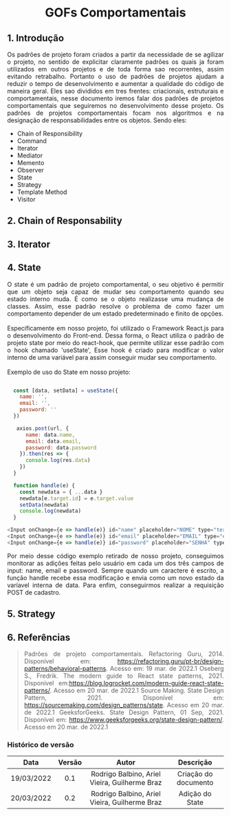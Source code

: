# <center> GOFs Comportamentais

<div align="justify">

## 1. Introdução

Os padrões de projeto foram criados a partir da necessidade de se agilizar o projeto, no sentido de explicitar claramente padrões os quais ja foram utilizados em outros projetos e de toda forma sao recorrentes, assim evitando retrabalho. Portanto o uso de padrões de projetos ajudam a reduzir o tempo de desenvolvimento e aumentar a qualidade do código de maneira geral. Eles sao divididos em tres frentes: criacionais, estruturais e comportamentais, nesse documento iremos falar dos padrões de projetos comportamentais que seguiremos no desenvolvimento desse projeto. Os padrões de projetos comportamentais focam nos algoritmos e na designação de responsabilidades entre os objetos. Sendo eles:

- Chain of Responsibility
- Command
- Iterator
- Mediator
- Memento
- Observer
- State
- Strategy
- Template Method
- Visitor

## 2. Chain of Responsability

<!-- Braz -->
<!-- Explicação do que é o Gof -->
<!-- Por quê utilizar o Gof -->
<!-- Exemplo do Gof aplicado em código -->

## 3. Iterator

<!-- Explicação do que é o Gof -->
<!-- Por quê utilizar o Gof -->
<!-- Exemplo do Gof aplicado em código -->

## 4. State

 <div align="">   O state é um padrão de projeto comportamental, o seu objetivo é permitir que um objeto seja capaz de mudar seu comportamento quando seu estado interno muda. É como se o objeto realizasse uma mudança de classes. Assim, esse padrão resolve o problema de como fazer um comportamento depender de um estado predeterminado e finito de opções. </div>
 <br>
 <div align="justify"> Especificamente em nosso projeto, foi utilizado o Framework React.js para o desenvolvimento do Front-end. Dessa forma, o React utiliza o padrão de projeto state por meio do react-hook, que permite utilizar esse padrão com o hook chamado 'useState', Esse hook é criado para modificar o valor interno de uma variável para assim conseguir mudar seu comportamento.</div> <br>
 Exemplo de uso do State em nosso projeto:

```Javascript

  const [data, setData] = useState({
    name: '',
    email: '',
    password: ''
  })

   axios.post(url, {
      name: data.name,
      email: data.email,
      password: data.password
    }).then(res => {
      console.log(res.data)
    })
  }

  function handle(e) {
    const newdata = { ...data }
    newdata[e.target.id] = e.target.value
    setData(newdata)
    console.log(newdata)
  }

<Input onChange={e => handle(e)} id="name" placeholder="NOME" type="text" required />
<Input onChange={e => handle(e)} id="email" placeholder="EMAIL" type="email" required />
<Input onChange={e => handle(e)} id="password" placeholder="SENHA" type="password" required />
```

<div align="justify"> Por meio desse código exemplo retirado de nosso projeto, conseguimos monitorar as adições feitas pelo usuário em cada um dos três campos de input: name, email e password. Sempre quando um caractere é escrito, a função handle recebe essa modificação e envia como um novo estado da varíavel interna de data. Para enfim, conseguirmos realizar a requisição POST de cadastro. </div>

## 5. Strategy

<!-- Ariel -->
<!-- Explicação do que é o Gof -->
<!-- Por quê utilizar o Gof -->
<!-- Exemplo do Gof aplicado em código -->

<!--
PADRÃO PARA ADICIONAR IMAGENS:

### 2.1 ADIÇÃO DE IMAGENS
<p align='center'>
    <img src='assets/images/guia_estilo/logo.png' width=40% height=auto>
    <figcaption align='center'>
        <b>Figura 1: DESCRIÇÃO DA IMAGEM</b>
        <br>
        <small>Fonte: FONTE DA IMAGEM (AUTOR)</small>
    </figcaption>
</p>
-->

## 6. Referências

> Padrões de projeto comportamentais. Refactoring Guru, 2014. Disponível em: <https://refactoring.guru/pt-br/design-patterns/behavioral-patterns>. Acesso em: 19 mar. de 2022.1
> Oseberg S., Fredrik. The modern guide to React state patterns, 2021. Disponível em:https://blog.logrocket.com/modern-guide-react-state-patterns/. Acesso em 20 mar. de 2022.1
> Source Making. State Design Pattern, 2021. Disponível em: https://sourcemaking.com/design_patterns/state. Acesso em 20 mar. de 2022.1
> GeeksforGeeks. State Design Pattern, 01 Sep, 2021. Disponível em: https://www.geeksforgeeks.org/state-design-pattern/. Acesso em 20 mar. de 2022.1

</div>

### Histórico de versão

|    Data    | Versão |                     Autor                     |      Descrição       |
| :--------: | :----: | :-------------------------------------------: | :------------------: |
| 19/03/2022 |  0.1   | Rodrigo Balbino, Ariel Vieira, Guilherme Braz | Criação do documento |
| 20/03/2022 |  0.2   | Rodrigo Balbino, Ariel Vieira, Guilherme Braz |   Adição do State    |
